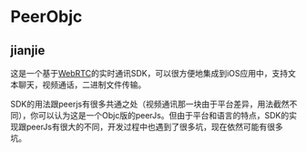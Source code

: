 # PeerObjc

## jianjie
	
这是一个基于[WebRTC](webrtc.org)的实时通讯SDK，可以很方便地集成到iOS应用中，支持文本聊天，视频通话，二进制文件传输。

SDK的用法跟peerjs有很多共通之处（视频通讯那一块由于平台差异，用法截然不同），你可以认为这是一个Objc版的peerJs。但由于平台和语言的特点，SDK的实现跟peerJs有很大的不同，开发过程中也遇到了很多坑，现在依然可能有很多坑。
